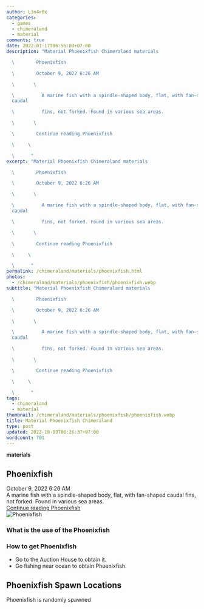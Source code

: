 ```yaml
---
author: L3n4r0x
categories:
  - games
  - chimeraland
  - material
comments: true
date: 2022-01-17T06:56:03+07:00
description: "Material Phoenixfish Chimeraland materials

  \        Phoenixfish

  \        October 9, 2022 6:26 AM

  \       \ 

  \          A marine fish with a spindle-shaped body, flat, with fan-shaped
  caudal

  \          fins, not forked. Found in various sea areas.

  \       \ 

  \        Continue reading Phoenixfish

  \     \ 

  \      "
excerpt: "Material Phoenixfish Chimeraland materials

  \        Phoenixfish

  \        October 9, 2022 6:26 AM

  \       \ 

  \          A marine fish with a spindle-shaped body, flat, with fan-shaped
  caudal

  \          fins, not forked. Found in various sea areas.

  \       \ 

  \        Continue reading Phoenixfish

  \     \ 

  \      "
permalink: /chimeraland/materials/phoenixfish.html
photos:
  - /chimeraland/materials/phoenixfish/phoenixfish.webp
subtitle: "Material Phoenixfish Chimeraland materials

  \        Phoenixfish

  \        October 9, 2022 6:26 AM

  \       \ 

  \          A marine fish with a spindle-shaped body, flat, with fan-shaped
  caudal

  \          fins, not forked. Found in various sea areas.

  \       \ 

  \        Continue reading Phoenixfish

  \     \ 

  \      "
tags:
  - chimeraland
  - material
thumbnail: /chimeraland/materials/phoenixfish/phoenixfish.webp
title: Material Phoenixfish Chimeraland
type: post
updated: 2022-10-09T06:26:37+07:00
wordcount: 701
---
```


<link
  rel="stylesheet"
  href="https://rawcdn.githack.com/dimaslanjaka/Web-Manajemen/870a349/css/bootstrap-5-3-0-alpha3-wrapper.css"
/>
<section id="bootstrap-wrapper">
  <div data-bs-theme="dark">
    <div
      class="row g-0 border rounded overflow-hidden flex-md-row mb-4 shadow-sm position-relative bg-dark text-light"
    >
      <div class="col p-4 d-flex flex-column position-static">
        <strong class="d-inline-block mb-2 text-success">materials</strong>
        <h2 class="mb-0">Phoenixfish</h2>
        <div class="mb-1 text-muted">October 9, 2022 6:26 AM</div>
        <div class="mb-2 border p-1">
          A marine fish with a spindle-shaped body, flat, with fan-shaped caudal
          fins, not forked. Found in various sea areas.
        </div>
        <a
          href="/chimeraland/materials/phoenixfish.html"
          class="stretched-link d-none text-primary"
          >Continue reading Phoenixfish</a
        >
      </div>
      <div class="col-auto d-none d-md-block d-lg-block">
        <img
          src="https://www.webmanajemen.com/chimeraland/materials/phoenixfish/phoenixfish.webp"
          alt="Phoenixfish"
        />
      </div>
    </div>
    <div class="row">
      <div class="col-lg-6 col-12 mb-2">
        <div class="card">
          <div class="card-body">
            <h3 class="card-title">What is the use of the Phoenixfish</h3>
            <div class="card-text"><ul></ul></div>
          </div>
        </div>
      </div>
      <div class="col-lg-6 col-12 mb-2">
        <div class="card">
          <div class="card-body">
            <h3 class="card-title">How to get Phoenixfish</h3>
            <div class="card-text">
              <ul>
                <li>Go to the Auction House to obtain it.</li>
                <li>Go fishing near ocean to obtain Phoenixfish.</li>
              </ul>
            </div>
          </div>
        </div>
      </div>
      <div class="col-12 mb-2">
        <h2>Phoenixfish Spawn Locations</h2>
        <p>Phoenixfish is randomly spawned</p>
      </div>
    </div>
  </div>
</section>